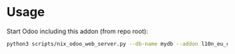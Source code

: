 # Usage

Start Odoo including this addon (from repo root):

```bash
python3 scripts/nix_odoo_web_server.py --db-name mydb --addon l10n_eu_oss_oca
```

